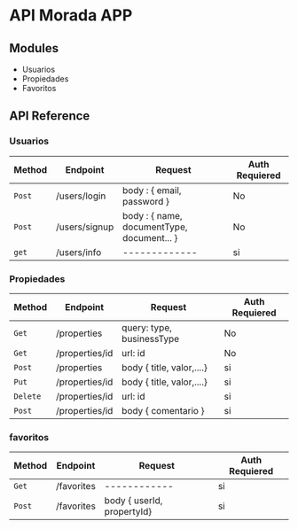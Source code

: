 # API Morada APP

## Modules
- Usuarios
- Propiedades
- Favoritos

## API Reference

### Usuarios
Method | Endpoint | Request       | Auth Requiered
------ | -------- | ------------- | ---------------
`Post` | /users/login   | body : { email, password } | No
`Post` | /users/signup   | body : { name, documentType, document... } | No
`get` | /users/info |-------------| si

### Propiedades
Method | Endpoint | Request       | Auth Requiered
------ | -------- | ------------- | ---------------
`Get` | /properties | query: type, businessType  | No
`Get` | /properties/id | url: id                 | No
`Post` | /properties |body { title, valor,....}  | si
`Put` | /properties/id |body { title, valor,....}  | si
`Delete` | /properties/id | url: id              | si
`Post` | /properties/id |body { comentario }     | si

### favoritos
Method | Endpoint | Request       | Auth Requiered
------ | -------- | ------------- | ---------------
`Get` | /favorites | ------------  | si
`Post` | /favorites |body { userId, propertyId}  | si